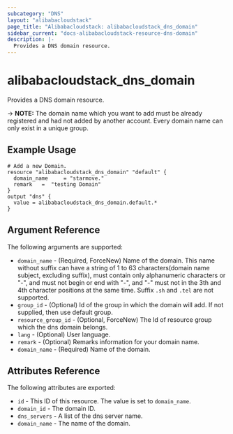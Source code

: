 ```yaml
---
subcategory: "DNS"
layout: "alibabacloudstack"
page_title: "Alibabacloudstack: alibabacloudstack_dns_domain"
sidebar_current: "docs-alibabacloudstack-resource-dns-domain"
description: |-
  Provides a DNS domain resource.
---
```


# alibabacloudstack_dns_domain

Provides a DNS domain resource.

-> **NOTE:** The domain name which you want to add must be already registered and had not added by another account. Every domain name can only exist in a unique group.

## Example Usage

```
# Add a new Domain.
resource "alibabacloudstack_dns_domain" "default" {
  domain_name     = "starmove."
  remark   =  "testing Domain"
}
output "dns" {
  value = alibabacloudstack_dns_domain.default.*
}
```
## Argument Reference

The following arguments are supported:

* `domain_name` - (Required, ForceNew) Name of the domain. This name without suffix can have a string of 1 to 63 characters(domain name subject, excluding suffix), must contain only alphanumeric characters or "-", and must not begin or end with "-", and "-" must not in the 3th and 4th character positions at the same time. Suffix `.sh` and `.tel` are not supported.
* `group_id` - (Optional) Id of the group in which the domain will add. If not supplied, then use default group.
* `resource_group_id` - (Optional, ForceNew) The Id of resource group which the dns domain belongs.
* `lang` - (Optional) User language.
* `remark` - (Optional) Remarks information for your domain name.
* `domain_name` - (Required) Name of the domain. 

## Attributes Reference

The following attributes are exported:

* `id` - This ID of this resource. The value is set to `domain_name`.
* `domain_id` - The domain ID.
* `dns_servers` - A list of the dns server name.
* `domain_name` - The name of the domain. 
